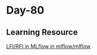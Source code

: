 # Day-80

## Learning Resource 

[LFI/RFI in MLflow in mlflow/mlflow](https://huntr.dev/bounties/1fe8f21a-c438-4cba-9add-e8a5dab94e28/)
